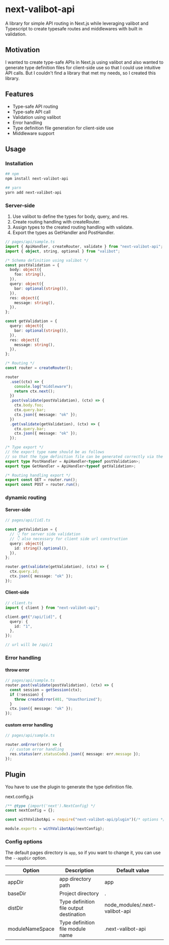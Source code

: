 # next-valibot-api

A library for simple API routing in Next.js
while leveraging valibot and Typescript to create typesafe routes and middlewares with built in validation.

## Motivation

I wanted to create type-safe APIs in Next.js using valibot and also wanted to generate type definition files for client-side use so that I could use intuitive API calls.
But I couldn't find a library that met my needs, so I created this library.

## Features

- Type-safe API routing
- Type-safe API call
- Validation using valibot
- Error handling
- Type definition file generation for client-side use
- Middleware support

## Usage

### Installation

```bash
## npm
npm install next-valibot-api

## yarn
yarn add next-valibot-api
```

### Server-side

1. Use valibot to define the types for body, query, and res.
2. Create routing handling with createRouter.
3. Assign types to the created routing handling with validate.
4. Export the types as GetHandler and PostHandler.

```ts
// pages/api/sample.ts
import { ApiHandler, createRouter, validate } from "next-valibot-api";
import { object, string, optional } from "valibot";

/* Schema definition using valibot */
const postValidation = {
  body: object({
    foo: string(),
  }),
  query: object({
    bar: optional(string()),
  }),
  res: object({
    message: string(),
  }),
};

const getValidation = {
  query: object({
    bar: optional(string()),
  }),
  res: object({
    message: string(),
  }),
};

/* Routing */
const router = createRouter();

router
  .use((ctx) => {
    console.log("middleware");
    return ctx.next();
  })
  .post(validate(postValidation), (ctx) => {
    ctx.body.foo;
    ctx.query.bar;
    ctx.json({ message: "ok" });
  })
  .get(validate(getValidation), (ctx) => {
    ctx.query.bar;
    ctx.json({ message: "ok" });
  });

/* Type export */
// the export type name should be as follows
// so that the type definition file can be generated correctly via the command.
export type PostHandler = ApiHandler<typeof postValidation>;
export type GetHandler = ApiHandler<typeof getValidation>;

/* Routing handling export */
export const GET = router.run();
export const POST = router.run();
```

### dynamic routing

#### Server-side

```ts
// pages/api/[id].ts

const getValidation = {
  // 👇 for server side validation
  // 👇 also necessary for client side url construction
  query: object({
    id: string().optional(),
  }),
};

router.get(validate(getValidation), (ctx) => {
  ctx.query.id;
  ctx.json({ message: "ok" });
});
```

#### Client-side

```ts
// client.ts
import { client } from "next-valibot-api";

client.get("/api/[id]", {
  query: {
    id: "1",
  },
});

// url will be /api/1
```

### Error handling

#### throw error

```ts
// pages/api/sample.ts
router.post(validate(postValidation), (ctx) => {
  const session = getSession(ctx);
  if (!session) {
    throw createError(401, "Unauthorized");
  }
  ctx.json({ message: "ok" });
});
```

#### custom error handling

```ts
// pages/api/sample.ts

router.onError((err) => {
  // custom error handling
  res.status(err.statusCode).json({ message: err.message });
});
```

## Plugin

You have to use the plugin to generate the type definition file.

next.config.js

```js:next.config.js
/** @type {import('next').NextConfig} */
const nextConfig = {};

const withValibotApi = require("next-valibot-api/plugin")(/* options */);

module.exports = withValibotApi(nextConfig);
```

### Config options

The default pages directory is `app`, so if you want to change it, you can use the `--appDir` option.

| Option          | Description                             | Default value                  |
| --------------- | --------------------------------------- | ------------------------------ |
| appDir          | app directory path                      | app                            |
| baseDir         | Project directory                       | .                              |
| distDir         | Type definition file output destination | node_modules/.next-valibot-api |
| moduleNameSpace | Type definition file module name        | .next-valibot-api              |

```

```
